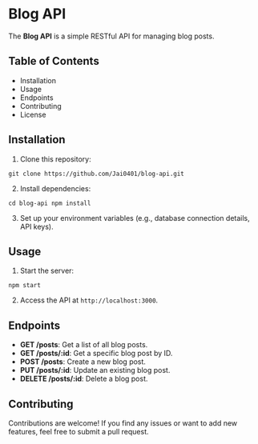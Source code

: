 # Blog API

The **Blog API** is a simple RESTful API for managing blog posts.

## Table of Contents
- Installation
- Usage
- Endpoints
- Contributing
- License

## Installation

1. Clone this repository:
  ```
  git clone https://github.com/Jai0401/blog-api.git
  ```
2. Install dependencies:
  ```
  cd blog-api npm install
  ```
3. Set up your environment variables (e.g., database connection details, API keys).

## Usage

1. Start the server:
  ```
  npm start
  ```

2. Access the API at `http://localhost:3000`.

## Endpoints

- **GET /posts**: Get a list of all blog posts.
- **GET /posts/:id**: Get a specific blog post by ID.
- **POST /posts**: Create a new blog post.
- **PUT /posts/:id**: Update an existing blog post.
- **DELETE /posts/:id**: Delete a blog post.

## Contributing

Contributions are welcome! If you find any issues or want to add new features, feel free to submit a pull request.
